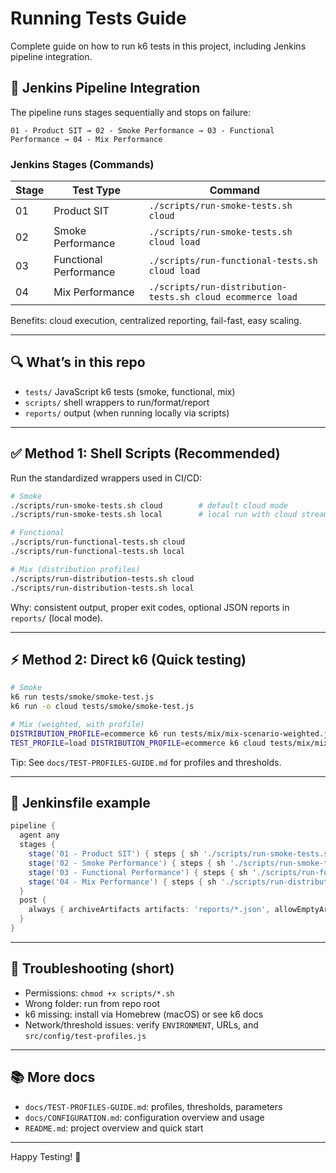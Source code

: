 # Running Tests Guide

Complete guide on how to run k6 tests in this project, including Jenkins pipeline integration.

## 🚀 Jenkins Pipeline Integration

The pipeline runs stages sequentially and stops on failure:

```
01 - Product SIT → 02 - Smoke Performance → 03 - Functional Performance → 04 - Mix Performance
```

### Jenkins Stages (Commands)

| Stage | Test Type              | Command                                                    |
| ----- | ---------------------- | ---------------------------------------------------------- |
| 01    | Product SIT            | `./scripts/run-smoke-tests.sh cloud`                       |
| 02    | Smoke Performance      | `./scripts/run-smoke-tests.sh cloud load`                  |
| 03    | Functional Performance | `./scripts/run-functional-tests.sh cloud load`             |
| 04    | Mix Performance        | `./scripts/run-distribution-tests.sh cloud ecommerce load` |

Benefits: cloud execution, centralized reporting, fail-fast, easy scaling.

---

## 🔍 What’s in this repo

- `tests/` JavaScript k6 tests (smoke, functional, mix)
- `scripts/` shell wrappers to run/format/report
- `reports/` output (when running locally via scripts)

---

## ✅ Method 1: Shell Scripts (Recommended)

Run the standardized wrappers used in CI/CD:

```bash
# Smoke
./scripts/run-smoke-tests.sh cloud        # default cloud mode
./scripts/run-smoke-tests.sh local        # local run with cloud streaming

# Functional
./scripts/run-functional-tests.sh cloud
./scripts/run-functional-tests.sh local

# Mix (distribution profiles)
./scripts/run-distribution-tests.sh cloud
./scripts/run-distribution-tests.sh local
```

Why: consistent output, proper exit codes, optional JSON reports in `reports/` (local mode).

---

## ⚡ Method 2: Direct k6 (Quick testing)

```bash
# Smoke
k6 run tests/smoke/smoke-test.js
k6 run -o cloud tests/smoke/smoke-test.js

# Mix (weighted, with profile)
DISTRIBUTION_PROFILE=ecommerce k6 run tests/mix/mix-scenario-weighted.js
TEST_PROFILE=load DISTRIBUTION_PROFILE=ecommerce k6 cloud tests/mix/mix-scenario-weighted.js
```

Tip: See `docs/TEST-PROFILES-GUIDE.md` for profiles and thresholds.

---

## 🧰 Jenkinsfile example

```groovy
pipeline {
  agent any
  stages {
    stage('01 - Product SIT') { steps { sh './scripts/run-smoke-tests.sh cloud' } }
    stage('02 - Smoke Performance') { steps { sh './scripts/run-smoke-tests.sh cloud load' } }
    stage('03 - Functional Performance') { steps { sh './scripts/run-functional-tests.sh cloud load' } }
    stage('04 - Mix Performance') { steps { sh './scripts/run-distribution-tests.sh cloud ecommerce load' } }
  }
  post {
    always { archiveArtifacts artifacts: 'reports/*.json', allowEmptyArchive: true }
  }
}
```

---

## 🐛 Troubleshooting (short)

- Permissions: `chmod +x scripts/*.sh`
- Wrong folder: run from repo root
- k6 missing: install via Homebrew (macOS) or see k6 docs
- Network/threshold issues: verify `ENVIRONMENT`, URLs, and `src/config/test-profiles.js`

---

## 📚 More docs

- `docs/TEST-PROFILES-GUIDE.md`: profiles, thresholds, parameters
- `docs/CONFIGURATION.md`: configuration overview and usage
- `README.md`: project overview and quick start

---

Happy Testing! 🚀
